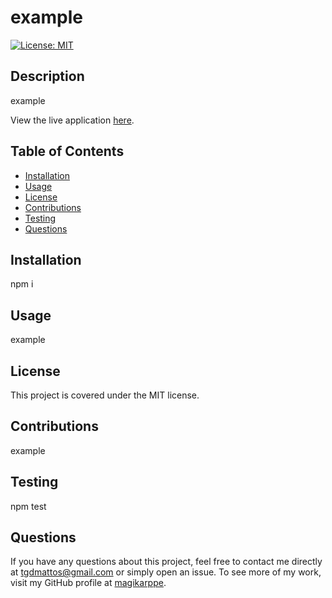 
  # example

[![License: MIT](https://img.shields.io/badge/License-MIT-yellow.svg)](https://opensource.org/licenses/MIT)

  ## Description 
  example

  View the live application [here](example.com).

  ## Table of Contents
  * [Installation](#Installation)
  * [Usage](#Usage)
  * [License](#License)
  * [Contributions](#Contributions)
  * [Testing](#Testing)
  * [Questions](#Questions)

  ## Installation
  npm i

  ## Usage
  example

  ## License
  This project is covered under the MIT license. 

  ## Contributions
  example

  ## Testing
  npm test

  ## Questions
  If you have any questions about this project, feel free to contact me directly at tgdmattos@gmail.com or simply open an issue. To see more of my work, visit my GitHub profile at [magikarppe](https://github.com/magikarppe/).
